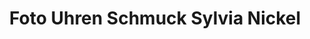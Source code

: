 ---
title: "Foto Uhren Schmuck Sylvia Nickel"
url: /bad-belzig/foto-uhren-schmuck-sylvia-nickel/
shop: Schmuck
---